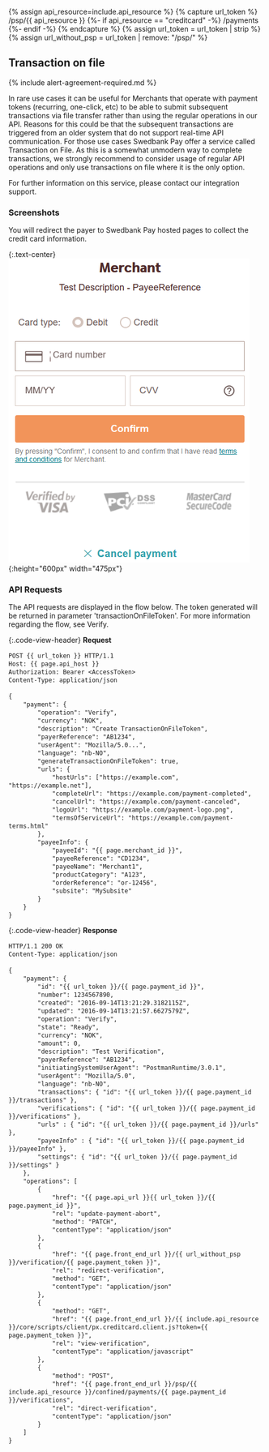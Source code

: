 
{% assign api_resource=include.api_resource %}
{% capture url_token %}
    /psp/{{ api_resource }}
    {%- if api_resource == "creditcard" -%}
        /payments
    {%- endif -%}
{% endcapture %}
{% assign url_token = url_token | strip %}
{% assign url_without_psp = url_token | remove: "/psp/" %}

## Transaction on file

{% include alert-agreement-required.md %}

In rare use cases it can be useful for Merchants that operate with payment
tokens (recurring, one-click, etc) to be able to submit subsequent transactions
via file transfer rather than using the regular operations in our API. Reasons
for this could be that the subsequent transactions are triggered from an older
system that do not support real-time API communication. For those use cases
Swedbank Pay offer a service called Transaction on File. As this is a somewhat
unmodern way to complete transactions, we strongly recommend to consider usage of
regular API operations and only use transactions on file where it is the only
option.

For further information on this service, please contact our integration support.

### Screenshots

You will redirect the payer to Swedbank Pay hosted pages to collect
the credit card information.

{:.text-center}
![screenshot of the swedish card verification page][swedish-verify]{:height="600px" width="475px"}

### API Requests

The API requests are displayed in the flow below. The token generated will be
returned in parameter 'transactionOnFileToken'. For more information regarding
the flow, see Verify.

{:.code-view-header}
**Request**

```http
POST {{ url_token }} HTTP/1.1
Host: {{ page.api_host }}
Authorization: Bearer <AccessToken>
Content-Type: application/json

{
    "payment": {
        "operation": "Verify",
        "currency": "NOK",
        "description": "Create TransactionOnFileToken",
        "payerReference": "AB1234",
        "userAgent": "Mozilla/5.0...",
        "language": "nb-NO",
        "generateTransactionOnFileToken": true,
        "urls": {
            "hostUrls": ["https://example.com", "https://example.net"],
            "completeUrl": "https://example.com/payment-completed",
            "cancelUrl": "https://example.com/payment-canceled",
            "logoUrl": "https://example.com/payment-logo.png",
            "termsOfServiceUrl": "https://example.com/payment-terms.html"
        },
        "payeeInfo": {
            "payeeId": "{{ page.merchant_id }}",
            "payeeReference": "CD1234",
            "payeeName": "Merchant1",
            "productCategory": "A123",
            "orderReference": "or-12456",
            "subsite": "MySubsite"
        }
    }
}
```

{:.code-view-header}
**Response**

```http
HTTP/1.1 200 OK
Content-Type: application/json

{
    "payment": {
        "id": "{{ url_token }}/{{ page.payment_id }}",
        "number": 1234567890,
        "created": "2016-09-14T13:21:29.3182115Z",
        "updated": "2016-09-14T13:21:57.6627579Z",
        "operation": "Verify",
        "state": "Ready",
        "currency": "NOK",
        "amount": 0,
        "description": "Test Verification",
        "payerReference": "AB1234",
        "initiatingSystemUserAgent": "PostmanRuntime/3.0.1",
        "userAgent": "Mozilla/5.0",
        "language": "nb-NO",
        "transactions": { "id": "{{ url_token }}/{{ page.payment_id }}/transactions" },
        "verifications": { "id": "{{ url_token }}/{{ page.payment_id }}/verifications" },
        "urls" : { "id": "{{ url_token }}/{{ page.payment_id }}/urls" },
        "payeeInfo" : { "id": "{{ url_token }}/{{ page.payment_id }}/payeeInfo" },
        "settings": { "id": "{{ url_token }}/{{ page.payment_id }}/settings" }
    },
    "operations": [
        {
            "href": "{{ page.api_url }}{{ url_token }}/{{ page.payment_id }}",
            "rel": "update-payment-abort",
            "method": "PATCH",
            "contentType": "application/json"
        },
        {
            "href": "{{ page.front_end_url }}/{{ url_without_psp }}/verification/{{ page.payment_token }}",
            "rel": "redirect-verification",
            "method": "GET",
            "contentType": "application/json"
        },
        {
            "method": "GET",
            "href": "{{ page.front_end_url }}/{{ include.api_resource }}/core/scripts/client/px.creditcard.client.js?token={{ page.payment_token }}",
            "rel": "view-verification",
            "contentType": "application/javascript"
        },
        {
            "method": "POST",
            "href": "{{ page.front_end_url }}/psp/{{ include.api_resource }}/confined/payments/{{ page.payment_id }}/verifications",
            "rel": "direct-verification",
            "contentType": "application/json"
        }
    ]
}
```

[swedish-verify]: /assets/img/payments/swedish-verify.png